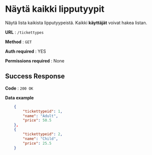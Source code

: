 # Näytä kaikki lipputyypit

Näytä lista kaikista lipputyypeistä. Kaikki **käyttäjät** voivat hakea listan.

**URL** : `/tickettypes`

**Method** : `GET`

**Auth required** : YES

**Permissions required** : None

## Success Response

**Code** : `200 OK`

**Data example** 

```json
    {
        "tickettypeid": 1,
        "name": "Adult",
        "price": 50.5
    },
    {
        "tickettypeid": 2,
        "name": "Child",
        "price": 25.5
    }
```